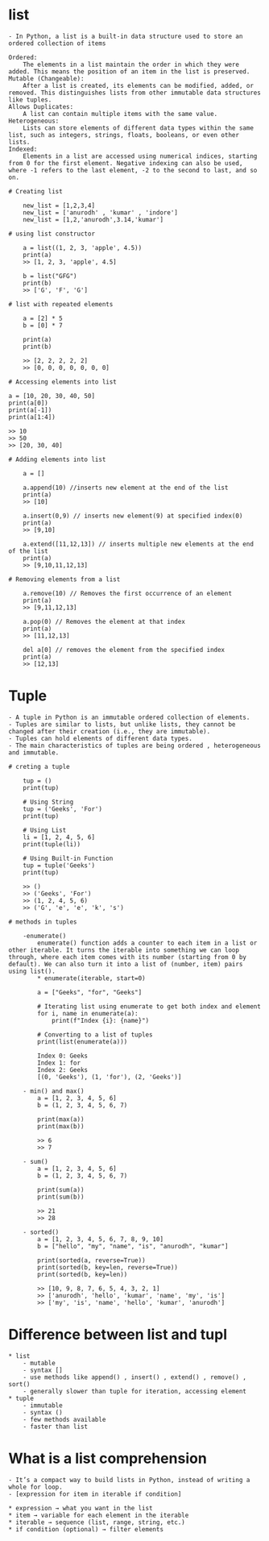# list
    - In Python, a list is a built-in data structure used to store an ordered collection of items

    Ordered:
        The elements in a list maintain the order in which they were added. This means the position of an item in the list is preserved.
    Mutable (Changeable):
        After a list is created, its elements can be modified, added, or removed. This distinguishes lists from other immutable data structures like tuples.
    Allows Duplicates:
        A list can contain multiple items with the same value.
    Heterogeneous:
        Lists can store elements of different data types within the same list, such as integers, strings, floats, booleans, or even other lists.
    Indexed:
        Elements in a list are accessed using numerical indices, starting from 0 for the first element. Negative indexing can also be used, where -1 refers to the last element, -2 to the second to last, and so on.
    
    # Creating list

        new_list = [1,2,3,4]
        new_list = ['anurodh' , 'kumar' , 'indore']
        new_list = [1,2,'anurodh',3.14,'kumar']
    
    # using list constructor

        a = list((1, 2, 3, 'apple', 4.5))  
        print(a)
        >> [1, 2, 3, 'apple', 4.5]

        b = list("GFG")
        print(b)
        >> ['G', 'F', 'G']

    # list with repeated elements

        a = [2] * 5
        b = [0] * 7

        print(a)
        print(b)

        >> [2, 2, 2, 2, 2]
        >> [0, 0, 0, 0, 0, 0, 0]

    # Accessing elements into list

    a = [10, 20, 30, 40, 50]
    print(a[0])    
    print(a[-1])
    print(a[1:4]) 

    >> 10
    >> 50
    >> [20, 30, 40]

    # Adding elements into list

        a = []

        a.append(10) //inserts new element at the end of the list
        print(a)
        >> [10]

        a.insert(0,9) // inserts new element(9) at specified index(0)
        print(a)
        >> [9,10]

        a.extend([11,12,13]) // inserts multiple new elements at the end of the list 
        print(a)
        >> [9,10,11,12,13]

    # Removing elements from a list

        a.remove(10) // Removes the first occurrence of an element
        print(a)
        >> [9,11,12,13]

        a.pop(0) // Removes the element at that index 
        print(a)
        >> [11,12,13]

        del a[0] // removes the element from the specified index
        print(a)
        >> [12,13]

# Tuple
    - A tuple in Python is an immutable ordered collection of elements. 
    - Tuples are similar to lists, but unlike lists, they cannot be changed after their creation (i.e., they are immutable).
    - Tuples can hold elements of different data types.
    - The main characteristics of tuples are being ordered , heterogeneous and immutable.

    # creting a tuple

        tup = ()
        print(tup)

        # Using String
        tup = ('Geeks', 'For')
        print(tup)

        # Using List
        li = [1, 2, 4, 5, 6]
        print(tuple(li))

        # Using Built-in Function
        tup = tuple('Geeks')
        print(tup)

        >> ()
        >> ('Geeks', 'For')
        >> (1, 2, 4, 5, 6)
        >> ('G', 'e', 'e', 'k', 's')

    # methods in tuples

        -enumerate()
            enumerate() function adds a counter to each item in a list or other iterable. It turns the iterable into something we can loop through, where each item comes with its number (starting from 0 by default). We can also turn it into a list of (number, item) pairs using list().
            * enumerate(iterable, start=0) 
            
            a = ["Geeks", "for", "Geeks"]

            # Iterating list using enumerate to get both index and element
            for i, name in enumerate(a):
                print(f"Index {i}: {name}")

            # Converting to a list of tuples
            print(list(enumerate(a)))

            Index 0: Geeks
            Index 1: for
            Index 2: Geeks
            [(0, 'Geeks'), (1, 'for'), (2, 'Geeks')]

        - min() and max()
            a = [1, 2, 3, 4, 5, 6]
            b = (1, 2, 3, 4, 5, 6, 7)

            print(max(a))
            print(max(b))

            >> 6
            >> 7

        - sum()
            a = [1, 2, 3, 4, 5, 6]
            b = (1, 2, 3, 4, 5, 6, 7)

            print(sum(a))
            print(sum(b))

            >> 21
            >> 28

        - sorted()
            a = [1, 2, 3, 4, 5, 6, 7, 8, 9, 10]
            b = ["hello", "my", "name", "is", "anurodh", "kumar"]

            print(sorted(a, reverse=True))
            print(sorted(b, key=len, reverse=True))
            print(sorted(b, key=len))

            >> [10, 9, 8, 7, 6, 5, 4, 3, 2, 1]
            >> ['anurodh', 'hello', 'kumar', 'name', 'my', 'is']
            >> ['my', 'is', 'name', 'hello', 'kumar', 'anurodh']

# Difference between list and tupl
    * list
        - mutable
        - syntax []
        - use methods like append() , insert() , extend() , remove() , sort()
        - generally slower than tuple for iteration, accessing element
    * tuple
        - immutable
        - syntax ()
        - few methods available
        - faster than list 

# What is a list comprehension
    - It’s a compact way to build lists in Python, instead of writing a whole for loop.
    - [expression for item in iterable if condition]

    * expression → what you want in the list
    * item → variable for each element in the iterable
    * iterable → sequence (list, range, string, etc.)
    * if condition (optional) → filter elements